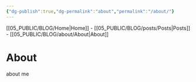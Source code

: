 ```yaml
---
{"dg-publish":true,"dg-permalink":"about","permalink":"/about/"}
---
```


[[05_PUBLIC/BLOG/Home\|Home]] - [[05_PUBLIC/BLOG/posts/Posts\|Posts]] - [[05_PUBLIC/BLOG/about/About\|About]] 

# About

about me